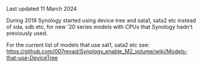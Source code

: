 Last updated 11 March 2024

During 2019 Synology started using device tree and sata1, sata2 etc instead of sda, sdb etc, for new '20 series models with CPUs that Synology hadn't previously used.

For the current list of models that use sat1, sata2 etc see: <br>
https://github.com/007revad/Synology_enable_M2_volume/wiki/Models-that-use-DeviceTree
